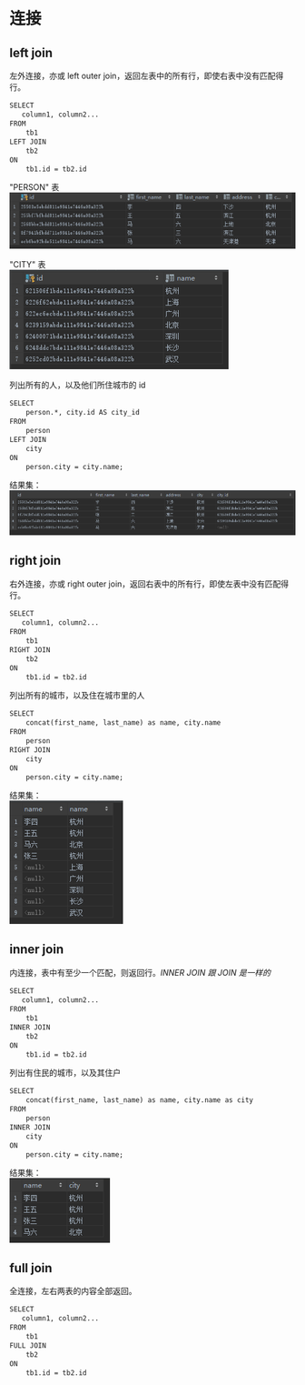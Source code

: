 # 连接
## left join
左外连接，亦或 left outer join，返回左表中的所有行，即使右表中没有匹配得行。
```
SELECT
   column1, column2...
FROM
    tb1
LEFT JOIN
    tb2
ON
    tb1.id = tb2.id
```

"PERSON" 表  
![PERSON](../assert/tb_person.png)

"CITY" 表  
![CITY](../assert/tb_city.png)

列出所有的人，以及他们所住城市的 id
```
SELECT 
    person.*, city.id AS city_id 
FROM 
    person 
LEFT JOIN 
    city 
ON 
    person.city = city.name;
```  
结果集：  
![left-join-rs](../assert/sample_left_join_rs.png)

## right join
右外连接，亦或 right outer join，返回右表中的所有行，即使左表中没有匹配得行。
```
SELECT
   column1, column2...
FROM
    tb1
RIGHT JOIN
    tb2
ON
    tb1.id = tb2.id
```

列出所有的城市，以及住在城市里的人
```
SELECT
    concat(first_name, last_name) as name, city.name
FROM
    person
RIGHT JOIN
    city
ON
    person.city = city.name;
```
结果集：  
![右外连接](../assert/sample_right_join_rs.png)

## inner join
内连接，表中有至少一个匹配，则返回行。*INNER JOIN 跟 JOIN 是一样的*
```
SELECT
   column1, column2...
FROM
    tb1
INNER JOIN
    tb2
ON
    tb1.id = tb2.id
```

列出有住民的城市，以及其住户
```
SELECT
    concat(first_name, last_name) as name, city.name as city
FROM
    person
INNER JOIN
    city
ON
    person.city = city.name;
```
结果集：  
![内连接](../assert/sample_inner_join_rs.png)

## full join
全连接，左右两表的内容全部返回。
```
SELECT
   column1, column2...
FROM
    tb1
FULL JOIN
    tb2
ON
    tb1.id = tb2.id
```
